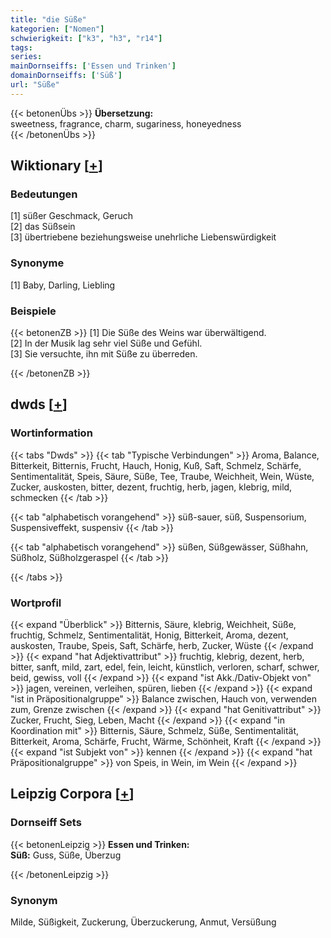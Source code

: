 ```yaml
---
title: "die Süße"
kategorien: ["Nomen"]
schwierigkeit: ["k3", "h3", "r14"]
tags:
series:
mainDornseiffs: ['Essen und Trinken']
domainDornseiffs: ['Süß']
url: "Süße"
---
```


{{< betonenÜbs >}}
**Übersetzung:**  
sweetness, fragrance, charm, sugariness, honeyedness  
{{< /betonenÜbs >}}

## Wiktionary [[+](https://de.wiktionary.org/wiki/Süße)]

### Bedeutungen
[1] süßer Geschmack, Geruch  
[2] das Süßsein  
[3] übertriebene beziehungsweise unehrliche Liebenswürdigkeit  

### Synonyme
[1] Baby, Darling, Liebling  

### Beispiele
{{< betonenZB >}}
[1] Die Süße des Weins war überwältigend.  
[2] In der Musik lag sehr viel Süße und Gefühl.  
[3] Sie versuchte, ihn mit Süße zu überreden.  

{{< /betonenZB >}}


## dwds [[+](https://www.dwds.de/wb/Süße)]

### Wortinformation
{{< tabs "Dwds" >}}
{{< tab "Typische Verbindungen" >}}
Aroma, Balance, Bitterkeit, Bitternis, Frucht, Hauch, Honig, Kuß, Saft, Schmelz, Schärfe, Sentimentalität, Speis, Säure, Süße, Tee, Traube, Weichheit, Wein, Wüste, Zucker, auskosten, bitter, dezent, fruchtig, herb, jagen, klebrig, mild, schmecken
{{< /tab >}}

{{< tab "alphabetisch vorangehend" >}}
süß-sauer, süß, Suspensorium, Suspensiveffekt, suspensiv
{{< /tab >}}

{{< tab "alphabetisch vorangehend" >}}
süßen, Süßgewässer, Süßhahn, Süßholz, Süßholzgeraspel
{{< /tab >}}

{{< /tabs >}}

### Wortprofil
{{< expand "Überblick" >}} Bitternis, Säure, klebrig, Weichheit, Süße, fruchtig, Schmelz, Sentimentalität, Honig, Bitterkeit, Aroma, dezent, auskosten, Traube, Speis, Saft, Schärfe, herb, Zucker, Wüste {{< /expand >}}
{{< expand "hat Adjektivattribut" >}} fruchtig, klebrig, dezent, herb, bitter, sanft, mild, zart, edel, fein, leicht, künstlich, verloren, scharf, schwer, beid, gewiss, voll {{< /expand >}}
{{< expand "ist Akk./Dativ-Objekt von" >}} jagen, vereinen, verleihen, spüren, lieben {{< /expand >}}
{{< expand "ist in Präpositionalgruppe" >}} Balance zwischen, Hauch von, verwenden zum, Grenze zwischen {{< /expand >}}
{{< expand "hat Genitivattribut" >}} Zucker, Frucht, Sieg, Leben, Macht {{< /expand >}}
{{< expand "in Koordination mit" >}} Bitternis, Säure, Schmelz, Süße, Sentimentalität, Bitterkeit, Aroma, Schärfe, Frucht, Wärme, Schönheit, Kraft {{< /expand >}}
{{< expand "ist Subjekt von" >}} kennen {{< /expand >}}
{{< expand "hat Präpositionalgruppe" >}} von Speis, in Wein, im Wein {{< /expand >}}

## Leipzig Corpora [[+](https://corpora.uni-leipzig.de/en/res?word=Süße&corpusId=deu_newscrawl-public_2018)]

### Dornseiff Sets
{{< betonenLeipzig >}}
**Essen und Trinken:**  
**Süß:** Guss, Süße, Überzug  

{{< /betonenLeipzig >}}

### Synonym
Milde, Süßigkeit, Zuckerung, Überzuckerung, Anmut, Versüßung

